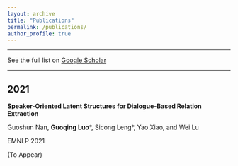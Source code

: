 ```yaml
---
layout: archive
title: "Publications"
permalink: /publications/
author_profile: true
---
```


---

See the full list on  [Google Scholar](https://scholar.google.com/citations?user=ggVTvKoAAAAJ&hl=en)

---

2021
---
**Speaker-Oriented Latent Structures for Dialogue-Based Relation Extraction**

Guoshun Nan, **Guoqing Luo***, Sicong Leng*, Yao Xiao, and Wei Lu

EMNLP 2021 

(To Appear)


